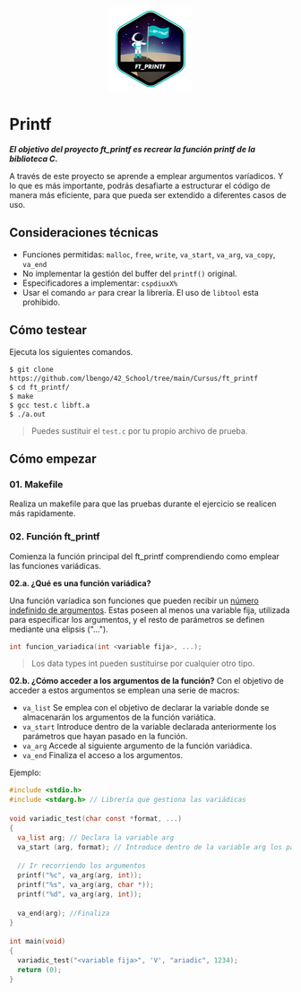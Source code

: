 <p align="center">
  <img src="https://github.com/mcombeau/mcombeau/blob/main/42_badges/ft_printfe.png" alt="ft_printf 42 project badge"/>
</p>

# Printf

***El objetivo del proyecto ft_printf es recrear la función printf de la biblioteca C.***

A través de este proyecto se aprende a emplear argumentos varíadicos. Y lo que es más importante, podrás desafiarte a estructurar el código de manera más eficiente, para que pueda ser extendido a diferentes casos de uso.

## Consideraciones técnicas
- Funciones permitidas: `malloc`, `free`, `write`, `va_start`, `va_arg`, `va_copy`, `va_end`
- No implementar la gestión del buffer del `printf()` original.
- Especificadores a implementar: `cspdiuxX%`
- Usar el comando `ar` para crear la librería. El uso de `libtool` esta prohibido.

## Cómo testear
Ejecuta los siguientes comandos.
```shell
$ git clone https://github.com/lbengo/42_School/tree/main/Cursus/ft_printf
$ cd ft_printf/
$ make
$ gcc test.c libft.a
$ ./a.out
````
>  Puedes sustituir el `test.c` por tu propio archivo de prueba.

## Cómo empezar

### 01. Makefile
Realiza un makefile para que las pruebas durante el ejercicio se realicen más rapidamente.

### 02. Función ft_printf
Comienza la función principal del ft_printf comprendiendo como emplear las funciones variádicas.

**02.a. ¿Qué es una función variádica?**

Una función varíadica son funciones que pueden recibir un <ins>número indefinido de argumentos</ins>. Estas poseen al menos una variable fija, utilizada para especificar los argumentos, y el resto de parámetros se definen mediante una elipsis ("...").

```c
int funcion_variadica(int <variable fija>, ...);
```
>  Los data types int pueden sustituirse por cualquier otro tipo.


**02.b. ¿Cómo acceder a los argumentos de la función?**
Con el objetivo de acceder a estos argumentos se emplean una serie de macros:

- `va_list` Se emplea con el objetivo de declarar la variable donde se almacenarán los argumentos de la función variática.
- `va_start` Introduce dentro de la variable declarada anteriormente los parámetros que hayan pasado en la función.
- `va_arg` Accede al siguiente argumento de la función variádica.
- `va_end` Finaliza el acceso a los argumentos.

Ejemplo:
```c
#include <stdio.h>
#include <stdarg.h> // Librería que gestiona las variádicas

void variadic_test(char const *format, ...)
{
  va_list arg; // Declara la variable arg
  va_start (arg, format); // Introduce dentro de la variable arg los parámetros a partir de format

  // Ir recorriendo los argumentos
  printf("%c", va_arg(arg, int));
  printf("%s", va_arg(arg, char *));
  printf("%d", va_arg(arg, int));

  va_end(arg); //Finaliza
}

int main(void)
{
  variadic_test("<variable fija>", 'V', "ariadic", 1234);
  return (0);
}
```

